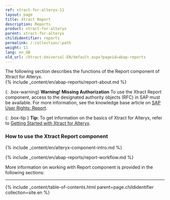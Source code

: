 ```yaml
---
ref: xtract-for-alteryx-11
layout: page
title: Xtract Report
description: Reports
product: xtract-for-alteryx
parent: xtract-for-alteryx
childidentifier: reports
permalink: /:collection/:path
weight: 11
lang: en_GB
old_url: /Xtract-Universal-EN/default.aspx?pageid=abap-reports
---
```

The following section describes the functions of the Report component of Xtract for Alteryx.<br>
{% include _content/en/abap-reports/report-about.md %}

{: .box-warning}
**Warning!** **Missing Authorization**
To use the Xtract Report component, access to the designated authority objects (RFC) in SAP must be available.
For more information, see the knowledge base article on [SAP User Rights: Report](https://kb.theobald-software.com/sap/authority-objects-sap-user-rights#report).

{: .box-tip }
**Tip:** To get information on the basics of Xtract for Alteryx, refer to [Getting Started with Xtract for Alteryx](./getting-started).

### How to use the Xtract Report component
{% include _content/en/alteryx-component-intro.md %}

{% include _content/en/abap-reports/report-workflow.md %}

More information on working with Report component is provided in the following sections:

---

{% include _content/table-of-contents.html parent=page.childidentifier collection=site.en %}
